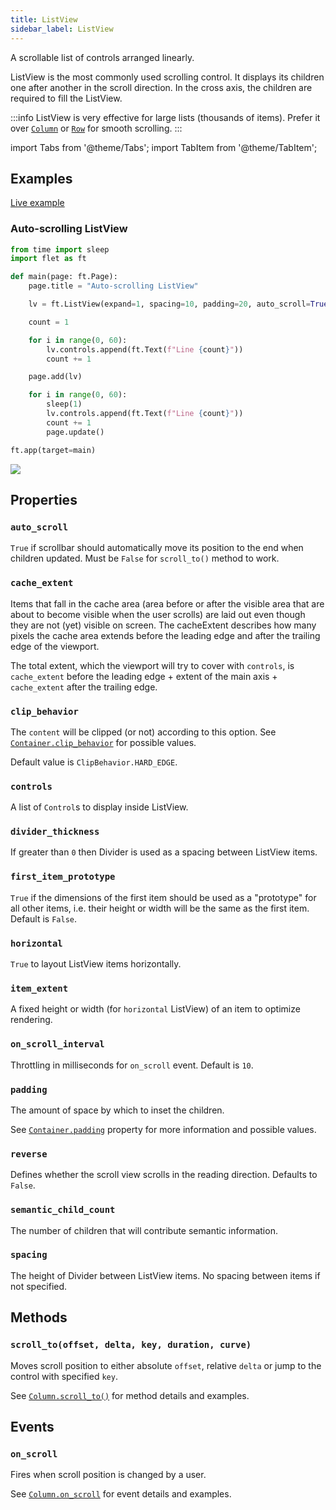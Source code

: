 ```yaml
---
title: ListView
sidebar_label: ListView
---
```


A scrollable list of controls arranged linearly.

ListView is the most commonly used scrolling control. It displays its children one after another in the scroll direction. In the cross axis, the children are required to fill the ListView.

:::info
ListView is very effective for large lists (thousands of items). Prefer it over [`Column`](/docs/controls/column) or [`Row`](/docs/controls/row) for smooth scrolling.
:::

import Tabs from '@theme/Tabs';
import TabItem from '@theme/TabItem';

## Examples

[Live example](https://flet-controls-gallery.fly.dev/layout/listview)

### Auto-scrolling ListView

<Tabs groupId="language">
  <TabItem value="python" label="Python" default>

```python
from time import sleep
import flet as ft

def main(page: ft.Page):
    page.title = "Auto-scrolling ListView"

    lv = ft.ListView(expand=1, spacing=10, padding=20, auto_scroll=True)

    count = 1

    for i in range(0, 60):
        lv.controls.append(ft.Text(f"Line {count}"))
        count += 1

    page.add(lv)

    for i in range(0, 60):
        sleep(1)
        lv.controls.append(ft.Text(f"Line {count}"))
        count += 1
        page.update()

ft.app(target=main)
```
  </TabItem>
</Tabs>

<img src="/img/docs/controls/listview/custom-listview.gif" className="screenshot-40"/>

## Properties

### `auto_scroll`

`True` if scrollbar should automatically move its position to the end when children updated. Must be `False` for `scroll_to()` method to work.

### `cache_extent`

Items that fall in the cache area (area before or after the visible area that are about to become visible when the user
scrolls) are laid out even though they are not (yet) visible on screen.
The cacheExtent describes how many pixels the cache area extends before the leading edge and after the trailing edge of
the viewport.

The total extent, which the viewport will try to cover with `controls`, is `cache_extent` before the leading edge +
extent of the main axis + `cache_extent` after the trailing edge.

### `clip_behavior`

The `content` will be clipped (or not) according to this option.
See [`Container.clip_behavior`](/docs/controls/container#clip_behavior) for possible values.

Default value is `ClipBehavior.HARD_EDGE`.

### `controls`

A list of `Control`s to display inside ListView.

### `divider_thickness`

If greater than `0` then Divider is used as a spacing between ListView items.

### `first_item_prototype`

`True` if the dimensions of the first item should be used as a "prototype" for all other items, i.e. their height or width will be the same as the first item. Default is `False`.

### `horizontal`

`True` to layout ListView items horizontally.

### `item_extent`

A fixed height or width (for `horizontal` ListView) of an item to optimize rendering.

### `on_scroll_interval`

Throttling in milliseconds for `on_scroll` event. Default is `10`.

### `padding`

The amount of space by which to inset the children.

See [`Container.padding`](/docs/controls/container#padding) property for more information and possible values.

### `reverse`

Defines whether the scroll view scrolls in the reading direction. Defaults to `False`.

### `semantic_child_count`

The number of children that will contribute semantic information.

### `spacing`

The height of Divider between ListView items. No spacing between items if not specified.

## Methods

### `scroll_to(offset, delta, key, duration, curve)`

Moves scroll position to either absolute `offset`, relative `delta` or jump to the control with specified `key`.

See [`Column.scroll_to()`](/docs/controls/column#scroll_tooffset-delta-key-duration-curve) for method details and examples.

## Events

### `on_scroll`

Fires when scroll position is changed by a user.

See [`Column.on_scroll`](/docs/controls/column#on_scroll) for event details and examples.